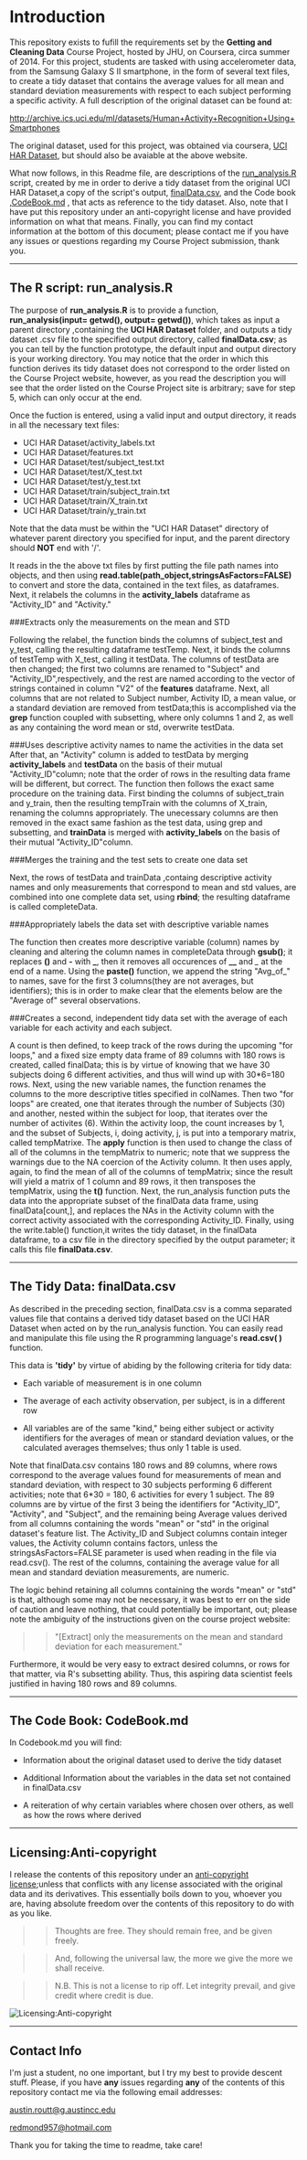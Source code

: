 Introduction
=============
This repository exists to fufill the requirements set by the **Getting and Cleaning Data** Course Project, hosted by JHU, on Coursera, circa summer of 2014. For this project, students are tasked with using  accelerometer data, from the Samsung Galaxy S II smartphone, in the form of several text files, to create a tidy dataset that contains the average values for all mean and standard deviation measurements with respect to each subject performing a specific activity. A full description of the original dataset can be found at:

<http://archive.ics.uci.edu/ml/datasets/Human+Activity+Recognition+Using+Smartphones>

The original dataset, used for this project, was obtained via coursera,
[UCI HAR Dataset](https://d396qusza40orc.cloudfront.net/getdata%2Fprojectfiles%2FUCI%20HAR%20Dataset.zip), but should also be avaiable at the above website.

What now follows, in this Readme file, are descriptions of the [run_analysis.R](https://github.com/Austin-Routt/GCD_Course-Project/blob/master/run_analysis.R) script, created by me in order to derive a tidy dataset from the original UCI HAR Dataset,a copy of the script's output, [finalData.csv](https://github.com/Austin-Routt/GCD_Course-Project/blob/master/finalData.csv), and the Code book ,[CodeBook.md](https://github.com/Austin-Routt/GCD_Course-Project/blob/master/CodeBook.md)  , that acts as reference to the tidy dataset. Also, note that I have put this repository under an anti-copyright license and have provided information on what that means. Finally, you can find my contact information at the bottom of this document; please contact me if you have any issues or questions regarding my Course Project submission, thank you.


***
The R script: run_analysis.R
-------------
The purpose of **run_analysis.R** is to provide a function, **run_analysis(input= getwd(), output= getwd())**, which takes as input a parent directory ,containing the **UCI HAR Dataset** folder, and outputs a tidy dataset .csv file to the specified output directory, called **finalData.csv**; as you can tell by the function prototype, the default input and output directory is your working directory. You may notice that the order in which this function derives its tidy dataset does not correspond to the order listed on the Course Project website, however, as you read the description you will see that the order listed on the Course Project site is arbitrary; save for step 5, which can only occur at the end.


Once the fuction is entered, using a valid input and output directory, it reads in all the necessary text files:

* UCI HAR Dataset/activity_labels.txt
* UCI HAR Dataset/features.txt
* UCI HAR Dataset/test/subject_test.txt
* UCI HAR Dataset/test/X_test.txt
* UCI HAR Dataset/test/y_test.txt
* UCI HAR Dataset/train/subject_train.txt
* UCI HAR Dataset/train/X_train.txt
* UCI HAR Dataset/train/y_train.txt



Note that the data must be within the "UCI HAR Dataset" directory of whatever parent directory you specified for input, and the parent directory should **NOT** end with '/'.

It reads in the the above txt files by first putting the file path names into objects, and then using **read.table(path_object,stringsAsFactors=FALSE)** to convert and store the data, contained in the text files, as dataframes. Next, it relabels the columns in the **activity_labels** dataframe as "Activity_ID" and "Activity."

###Extracts only the measurements on the mean and STD

Following the relabel, the function binds the columns of subject_test and y_test, calling the resulting dataframe testTemp. Next, it binds the columns of testTemp with X_test, calling it testData. The columns of testData are then changed; the first two columns are renamed to "Subject" and "Activity_ID",respectively, and the rest are named according to the vector of strings contained in column "V2" of the **features** dataframe. Next, all columns that are not related to Subject number, Activity ID, a mean value, or a standard deviation are removed from testData;this is accomplished via the **grep** function coupled with subsetting, where only columns 1 and 2, as well as any containing the word mean or std, overwrite testData.

###Uses descriptive activity names to name the activities in the data set
After that, an "Activity" column is added to testData by merging **activity_labels**  and **testData** on the basis of their mutual "Activity_ID"column;  note that the order of rows in the resulting data frame will be different, but correct. The function then follows the exact same procedure on the training data. First binding the columns of subject_train and y_train, then the resulting tempTrain with the columns of X_train, renaming the columns appropriately. The unecessary columns are then removed in the exact same fashion as the test data, using grep and subsetting, and **trainData** is merged with **activity_labels** on the basis of their mutual "Activity_ID"column. 

###Merges the training and the test sets to create one data set 

Next, the rows of testData and trainData ,containg descriptive activity names and only measurements that correspond to mean and std values, are combined into one complete data set, using **rbind**; the resulting dataframe is called completeData.


###Appropriately labels the data set with descriptive variable names

The function then creates more descriptive variable (column) names by cleaning and altering the column names in completeData through **gsub()**; it replaces **()** and **-** with **_**, then it removes all occurences of **__** and *_* at the end of a name. Using the **paste()** function, we append the string "Avg_of_" to names, save for the first 3 columns(they are not averages, but identifiers); this is in order to make clear that the elements below are the "Average of" several observations.

###Creates a second, independent tidy data set with the average of each variable for each activity and each subject.

A count is then defined, to keep track of the rows during the upcoming "for loops," and a fixed size empty data frame of 89 columns with 180 rows is created, called finalData; this is by virtue of knowing that we have 30 subjects doing 6 different activities, and thus will wind up with 30*6=180 rows. Next, using the new variable names, the function renames the columns to the more descriptive titles specified in colNames. Then two "for loops" are created, one that iterates through the number of Subjects (30) and another, nested within the subject for loop, that iterates over the number of activites (6). Within the activity loop, the count increases by 1, and the subset of Subjects, i, doing activity, j, is put into a temporary matrix, called tempMatrixe. The **apply** function is then used to change the class of all of the columns in the tempMatrix to numeric; note that we suppress the warnings due to the NA coercion of the Activity column. It then uses apply, again, to find the mean of all of the columns of tempMatrix; since the result will yield a matrix of 1 column and 89 rows, it then transposes the tempMatrix, using the **t()** function. Next, the run_analysis  function puts the data into the appropriate subset of the finalData data frame, using finalData[count,], and replaces the NAs in the Activity column with the correct activity associated with the corresponding Activity_ID. Finally, using the write.table() function,it writes the tidy dataset, in the finalData dataframe, to a csv file in the directory specified by the output parameter; it calls this file **finalData.csv**.

***
The Tidy Data: finalData.csv
-------------
As described in the preceding section, finalData.csv is a comma separated values file that contains a derived tidy dataset based on the UCI HAR Dataset when acted on by the run_analysis function. You can easily read and manipulate this file using the R programming language's **read.csv( )** function.

This data is **'tidy'** by virtue of abiding by the following criteria for tidy data:

* Each variable of measurement is in one column

* The average of each activity observation, per subject, is in a different row

* All variables are of the same "kind," being either subject or activity identifiers for the averages of mean or standard deviation values, or the calculated averages themselves; thus only 1 table is used.


Note that finalData.csv contains 180 rows and 89 columns, where rows correspond to the average values found for measurements of mean and standard deviation, with respect to 30 subjects performing 6 different activities; note that 6*30 = 180, 6 activities for every 1 subject. The 89 columns are by virtue of the first 3 being the identifiers for "Activity_ID", "Activity", and "Subject", and the remaining being Average values derived from all columns containing the words "mean" or "std" in the original dataset's feature list. The Activity_ID and Subject columns contain integer values, the Activity column contains factors, unless the  stringsAsFactors=FALSE parameter is used when reading in the file via read.csv(). The rest of the columns, containing the average value for all mean and standard deviation measurements, are numeric.

The logic behind retaining all columns containing the words "mean" or "std" is that, although some may not be necessary, it was best to err on the side of caution and leave nothing, that could potentially be important, out; please note the ambiguity of the instructions given on the course project website:

>>"[Extract] only the measurements on the mean and standard deviation for each measurement." 

Furthermore, it would be very easy to extract desired columns, or rows for that matter, via R's subsetting ability. Thus, this aspiring data scientist feels justified in having 180 rows and 89 columns.

 


***
The Code Book: CodeBook.md
-------------
In Codebook.md you will find:


* Information about the original dataset used to derive the tidy dataset


* Additional Information about the variables in the data set not contained in finalData.csv

* A reiteration of why certain variables where chosen over others, as well as how the rows where derived



***
Licensing:Anti-copyright
-------------

I release the contents of this repository under an [anti-copyright license](http://www.anticopyright.com);unless that conflicts with any license associated with the original data and its derivatives. This essentially boils down to you, whoever you are, having absolute freedom over the contents of this repository to do with as you like.

>>Thoughts are free. They should remain free, and be given freely.

>>And, following the universal law, the more we give the more we shall receive.

>>N.B. This is not a license to rip off. Let integrity prevail, and give credit where credit is due.





![Licensing:Anti-copyright](http://img2.wikia.nocookie.net/__cb20130604211014/justcause/images/f/f2/Anti-copyright.png "Licensing:Anti-copyright") 

***
Contact Info
-------------
I'm just a student, no one important, but I try my best to provide descent stuff. Please, if you have **any** issues regarding **any** of the contents of this repository contact me via the following email addresses:

austin.routt@g.austincc.edu

redmond957@hotmail.com

Thank you for taking the time to readme, take care!





